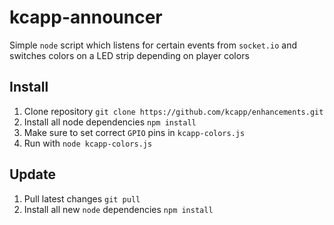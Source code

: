 # kcapp-announcer
Simple `node` script which listens for certain events from `socket.io` and switches colors on a LED strip depending on player colors

## Install
1. Clone repository `git clone https://github.com/kcapp/enhancements.git`
2. Install all node dependencies `npm install`
3. Make sure to set correct `GPIO` pins in `kcapp-colors.js`
4. Run with `node kcapp-colors.js`

## Update
1. Pull latest changes `git pull`
2. Install all new `node` dependencies `npm install`
